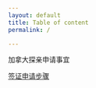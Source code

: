 ```yaml
---
layout: default
title: Table of content
permalink: /

---
```


加拿大探亲申请事宜


[签证申请步骤](/visa-applying) 

